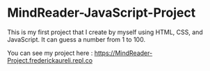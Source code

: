 # MindReader-JavaScript-Project
This is my first project that I create by myself using HTML, CSS, and JavaScript. It can guess a number from 1 to 100.

You can see my project here : https://MindReader-Project.frederickaureli.repl.co
